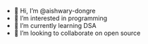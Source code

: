 - 👋 Hi, I’m @aishwary-dongre
- 👀 I’m interested in programming
- 🌱 I’m currently learning DSA
- 💞️ I’m looking to collaborate on open source

<!---
aishwary-dongre/aishwary-dongre is a ✨ special ✨ repository because its `README.md` (this file) appears on your GitHub profile.
You can click the Preview link to take a look at your changes.
--->
